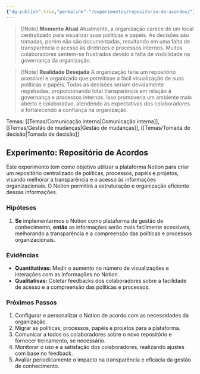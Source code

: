 ```yaml
---
{"dg-publish":true,"permalink":"/experimentos/repositorio-de-acordos/"}
---
```



> [!Note] **Momento Atual** 
> Atualmente, a organização carece de um local centralizado para visualizar suas políticas e papéis. As decisões são tomadas, porém não são documentadas, resultando em uma falta de transparência e acesso às diretrizes e processos internos. Muitos colaboradores sentem-se frustrados devido à falta de visibilidade na governança da organização.

> [!Note] **Realidade Desejada** 
> A organização teria um repositório acessível e organizado que permitisse a fácil visualização de suas políticas e papéis. Todas as decisões seriam devidamente registradas, proporcionando total transparência em relação à governança e processos internos. Isso promoveria um ambiente mais aberto e colaborativo, atendendo às expectativas dos colaboradores e fortalecendo a confiança na organização.

Temas: [[Temas/Comunicação interna\|Comunicação interna]], [[Temas/Gestão de mudanças\|Gestão de mudanças]], [[Temas/Tomada de decisão\|Tomada de decisão]]
## Experimento: Repositório de Acordos

Este experimento tem como objetivo utilizar a plataforma Notion para criar um repositório centralizado de políticas, processos, papéis e projetos, visando melhorar a transparência e o acesso às informações organizacionais. O Notion permitirá a estruturação e organização eficiente dessas informações.
### Hipóteses
1. **Se** implementarmos o Notion como plataforma de gestão de conhecimento, **então** as informações serão mais facilmente acessíveis, melhorando a transparência e a compreensão das políticas e processos organizacionais.
### Evidências
- **Quantitativas:** Medir o aumento no número de visualizações e interações com as informações no Notion.
- **Qualitativas:** Coletar feedbacks dos colaboradores sobre a facilidade de acesso e a compreensão das políticas e processos.
### Próximos Passos
1. Configurar e personalizar o Notion de acordo com as necessidades da organização.
2. Migrar as políticas, processos, papéis e projetos para a plataforma.
3. Comunicar a todos os colaboradores sobre o novo repositório e fornecer treinamento, se necessário.
4. Monitorar o uso e a satisfação dos colaboradores, realizando ajustes com base no feedback.
5. Avaliar periodicamente o impacto na transparência e eficácia da gestão de conhecimento.